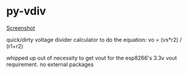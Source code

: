 # py-vdiv

[Screenshot](http://i.imgur.com/eKiavqn.png)

quick/dirty voltage divider calculator to do the equation: vo = (vs*r2) / (r1+r2)

whipped up out of necessity to get vout for the esp8266's 3.3v vout requirement. no external packages 
